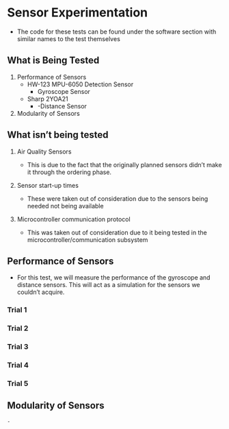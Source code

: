 # Sensor Experimentation
* The code for these tests can be found under the software section with similar names to the test themselves

## What is Being Tested
1. Performance of Sensors
    - HW-123 MPU-6050 Detection Sensor
      - Gyroscope Sensor
    - Sharp 2YOA21
      - -Distance Sensor
2. Modularity of Sensors
## What isn’t being tested
1. Air Quality Sensors
    - This is due to the fact that the originally planned sensors didn’t make it through the ordering phase.

2. Sensor start-up times
    - These were taken out of consideration due to the sensors being needed not being available

3. Microcontroller communication protocol
   - This was taken out of consideration due to it being tested in the microcontroller/communication subsystem

## Performance of Sensors
  - For this test, we will measure the performance of the gyroscope and distance sensors. This will act as a simulation for the sensors we couldn’t acquire.

### Trial 1

### Trial 2

### Trial 3

### Trial 4

### Trial 5

## Modularity of Sensors
    - 
